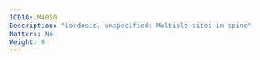 ```yaml
---
ICD10: M4050
Description: "Lordosis, unspecified: Multiple sites in spine"
Matters: No
Weight: 0
---
```


